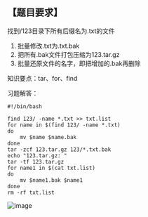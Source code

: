 ## 【题目要求】

找到/123目录下所有后缀名为.txt的文件

  1. 批量修改.txt为.txt.bak
  2. 把所有.bak文件打包压缩为123.tar.gz
  3. 批量还原文件的名字，即把增加的.bak再删除

知识要点：tar、for、find

习题解答：

```
#!/bin/bash 

find 123/ -name *.txt >> txt.list 
for name in $(find 123/ -name *.txt)
do 
	mv $name $name.bak
done
tar -zcf 123.tar.gz 123/*.txt.bak
echo "123.tar.gz: "
tar -tf 123.tar.gz
for name1 in $(cat txt.list)
do
	mv $name1.bak $name1
done 
rm -rf txt.list
```


![image](https://user-images.githubusercontent.com/71164067/142865277-e9fe9a2f-d847-4dee-a338-6bec71e13619.png)
